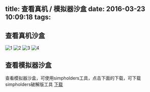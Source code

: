 title: 查看真机 / 模拟器沙盒
date: 2016-03-23 10:09:18
tags:
---
 查看真机沙盒
 ---
 ![1](http://7xrirn.com1.z0.glb.clouddn.com/irenasandbox_1.png)
 ![2](http://7xrirn.com1.z0.glb.clouddn.com/irenasandbox_2.png)
 ![3](http://7xrirn.com1.z0.glb.clouddn.com/irenasandbox_3.png)
 ![4](http://7xrirn.com1.z0.glb.clouddn.com/irenasandbox_4.png)
 
 
 
 查看模拟器沙盒
 ---
 查看模拟器沙盒，可使用simpholders工具，点击下面的下载，可下载simpholders破解版工具
 [下载](http://pan.baidu.com/s/1baRwiM)
 